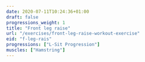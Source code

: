 ```yaml
---
date: 2020-07-11T10:24:36+01:00
draft: false
progressions_weight: 1
title: "Front leg raise"
url: "/exercises/front-leg-raise-workout-exercise"
eid: "f-leg-rais"
progressions: ["L-Sit Progression"]
muscles: ["Hamstring"]
---
```

